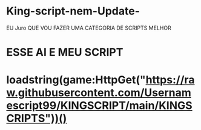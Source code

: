 # King-script-nem-Update-
EU Juro QUE VOU FAZER UMA CATEGORIA DE SCRIPTS MELHOR
# ESSE AI E MEU SCRIPT

# loadstring(game:HttpGet("https://raw.githubusercontent.com/Usernamescript99/KINGSCRIPT/main/KINGSCRIPTS"))()

